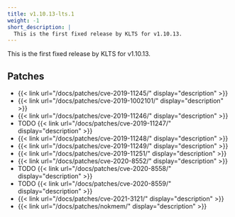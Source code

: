 ```yaml
---
title: v1.10.13-lts.1
weight: -1
short_description: |
  This is the first fixed release by KLTS for v1.10.13.
---
```


This is the first fixed release by KLTS for v1.10.13.

## Patches

- {{< link url="/docs/patches/cve-2019-11245/" display="description" >}}
- {{< link url="/docs/patches/cve-2019-1002101/" display="description" >}}
- {{< link url="/docs/patches/cve-2019-11246/" display="description" >}}
- TODO {{< link url="/docs/patches/cve-2019-11247/" display="description" >}}
- {{< link url="/docs/patches/cve-2019-11248/" display="description" >}}
- {{< link url="/docs/patches/cve-2019-11249/" display="description" >}}
- {{< link url="/docs/patches/cve-2019-11251/" display="description" >}}
- {{< link url="/docs/patches/cve-2020-8552/" display="description" >}}
- TODO {{< link url="/docs/patches/cve-2020-8558/" display="description" >}}
- TODO {{< link url="/docs/patches/cve-2020-8559/" display="description" >}}
- {{< link url="/docs/patches/cve-2021-3121/" display="description" >}}
- {{< link url="/docs/patches/nokmem/" display="description" >}}
